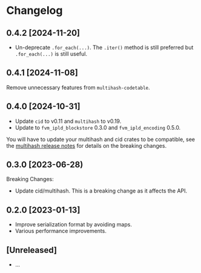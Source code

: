 # Changelog

## 0.4.2 [2024-11-20]

- Un-deprecate `.for_each(...)`. The `.iter()` method is still preferred but `.for_each(...)` is still useful.

## 0.4.1 [2024-11-08]

Remove unnecessary features from `multihash-codetable`.

## 0.4.0 [2024-10-31]

- Update `cid` to v0.11 and `multihash` to v0.19.
- Update to `fvm_ipld_blockstore` 0.3.0 and `fvm_ipld_encoding` 0.5.0.

You will have to update your multihash and cid crates to be compatible, see the [multihash release notes](https://github.com/multiformats/rust-multihash/blob/master/CHANGELOG.md#-2023-06-06) for details on the breaking changes.

## 0.3.0 [2023-06-28)

Breaking Changes:

- Update cid/multihash. This is a breaking change as it affects the API.

## 0.2.0 [2023-01-13]

- Improve serialization format by avoiding maps.
- Various performance improvements.

## [Unreleased]

- ...
